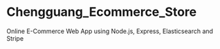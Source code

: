 # Chengguang_Ecommerce_Store
Online E-Commerce Web App using Node.js, Express, Elasticsearch and Stripe
